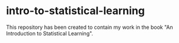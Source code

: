 # intro-to-statistical-learning
This repository has been created to contain my work in the book "An Introduction to Statistical Learning". 
